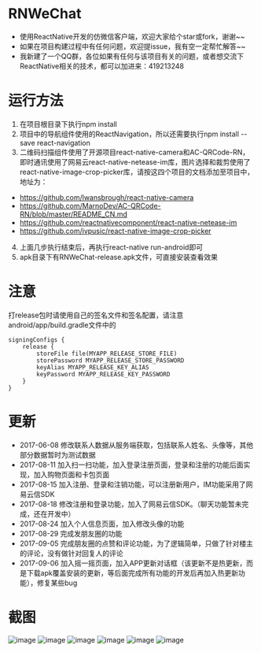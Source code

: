 # RNWeChat
* 使用ReactNative开发的仿微信客户端，欢迎大家给个star或fork，谢谢~~
* 如果在项目构建过程中有任何问题，欢迎提issue，我有空一定帮忙解答~~
* 我新建了一个QQ群，各位如果有任何与该项目有关的问题，或者想交流下ReactNative相关的技术，都可以加进来：419213248

# 运行方法
1. 在项目根目录下执行npm install
2. 项目中的导航组件使用的ReactNavigation，所以还需要执行npm install --save react-navigation
3. 二维码扫描组件使用了开源项目react-native-camera和AC-QRCode-RN，即时通讯使用了网易云react-native-netease-im库，图片选择和裁剪使用了react-native-image-crop-picker库，请按这四个项目的文档添加至项目中，地址为：
  * https://github.com/lwansbrough/react-native-camera
  * https://github.com/MarnoDev/AC-QRCode-RN/blob/master/README_CN.md
  * https://github.com/reactnativecomponent/react-native-netease-im
  * https://github.com/ivpusic/react-native-image-crop-picker
4. 上面几步执行结束后，再执行react-native run-android即可
5. apk目录下有RNWeChat-release.apk文件，可直接安装查看效果

# 注意
打release包时请使用自己的签名文件和签名配置，请注意android/app/build.gradle文件中的
```
signingConfigs {
    release {
        storeFile file(MYAPP_RELEASE_STORE_FILE)
        storePassword MYAPP_RELEASE_STORE_PASSWORD
        keyAlias MYAPP_RELEASE_KEY_ALIAS
        keyPassword MYAPP_RELEASE_KEY_PASSWORD
    }
}
```

# 更新
* 2017-06-08 修改联系人数据从服务端获取，包括联系人姓名、头像等，其他部分数据暂时为测试数据
* 2017-08-11 加入扫一扫功能，加入登录注册页面，登录和注册的功能后面实现，加入购物页面和卡包页面
* 2017-08-15 加入注册、登录和注销功能，可以注册新用户，IM功能采用了网易云信SDK
* 2017-08-18 修改注册和登录功能，加入了网易云信SDK。（聊天功能暂未完成，还在开发中）
* 2017-08-24 加入个人信息页面，加入修改头像的功能
* 2017-08-29 完成发朋友圈的功能
* 2017-09-05 完成朋友圈的点赞和评论功能，为了逻辑简单，只做了针对楼主的评论，没有做针对回复人的评论
* 2017-09-06 加入摇一摇页面，加入APP更新对话框（该更新不是热更新，而是下载apk覆盖安装的更新，等后面完成所有功能的开发后再加入热更新功能），修复某些bug

# 截图
![image](https://github.com/yubo725/RNWeChat/blob/master/screenshots/666.png)
![image](https://github.com/yubo725/RNWeChat/blob/master/screenshots/111.png)
![image](https://github.com/yubo725/RNWeChat/blob/master/screenshots/222.png)
![image](https://github.com/yubo725/RNWeChat/blob/master/screenshots/333.png)
![image](https://github.com/yubo725/RNWeChat/blob/master/screenshots/444.png)
![image](https://github.com/yubo725/RNWeChat/blob/master/screenshots/555.png)
